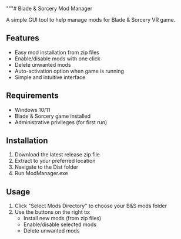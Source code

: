 """# Blade & Sorcery Mod Manager

A simple GUI tool to help manage mods for Blade & Sorcery VR game.

## Features

- Easy mod installation from zip files
- Enable/disable mods with one click 
- Delete unwanted mods
- Auto-activation option when game is running
- Simple and intuitive interface

## Requirements

- Windows 10/11
- Blade & Sorcery game installed
- Administrative privileges (for first run)

## Installation

1. Download the latest release zip file
2. Extract to your preferred location
3. Navigate to the Dist folder
4. Run ModManager.exe

## Usage

1. Click "Select Mods Directory" to choose your B&S mods folder
2. Use the buttons on the right to:
   - Install new mods (from zip files)
   - Enable/disable selected mods
   - Delete unwanted mods
